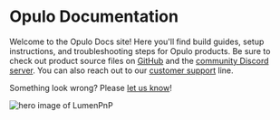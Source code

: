 # Opulo Documentation

Welcome to the Opulo Docs site! Here you'll find build guides, setup instructions, and troubleshooting steps for Opulo products. Be sure to check out product source files on [GitHub](https://github.com/opulo-inc) and the [community Discord server](https://discordapp.com/invite/TCwy6De). You can also reach out to our [customer support](https://opulo.io/pages/contact-support) line.

Something look wrong? Please [let us know](https://github.com/opulo-inc/docs/issues/new)!

![hero image of LumenPnP](semi-assembly-4-0/v4-iso-hero.png)
